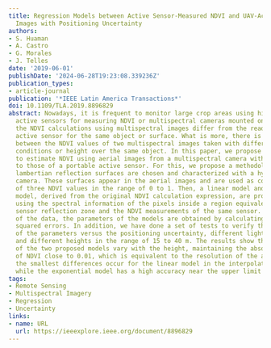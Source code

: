 ```yaml
---
title: Regression Models between Active Sensor-Measured NDVI and UAV-Acquired Multispectral
  Images with Positioning Uncertainty
authors:
- S. Huaman
- A. Castro
- G. Morales
- J. Telles
date: '2019-06-01'
publishDate: '2024-06-28T19:23:08.339236Z'
publication_types:
- article-journal
publication: '*IEEE Latin America Transactions*'
doi: 10.1109/TLA.2019.8896829
abstract: Nowadays, it is frequent to monitor large crop areas using high-precision
  active sensors for measuring NDVI or multispectral cameras mounted on UAVs. However,
  the NDVI calculations using multispectral images differ from the readings of an
  active sensor for the same object or surface. What is more, there is a difference
  between the NDVI values of two multispectral images taken with different lighting
  conditions or height over the same object. In this paper, we propose new models
  to estimate NDVI using aerial images from a multispectral camera with values comparable
  to those of a portable active sensor. For this, we propose a methodology where three
  lambertian reflection surfaces are chosen and characterized with a hyperspectral
  camera. These surfaces appear in the aerial images and are used as control points
  of three NDVI values in the range of 0 to 1. Then, a linear model and an exponential
  model, derived from the original NDVI calculation expression, are proposed and evaluated,
  using the spectral information of the pixels inside a region equivalent to the active
  sensor reflection zone and the NDVI measurements of the same sensor. After the conditioning
  of the data, the parameters of the models are obtained by calculating the minimum
  squared errors. In addition, we have done a set of tests to verify the variations
  of the parameters versus the positioning uncertainty, different lighting conditions
  and different heights in the range of 15 to 40 m. The results show that the parameters
  of the two proposed models vary with the height, maintaining the absolute differences
  of NDVI close to 0.01, which is equivalent to the resolution of the active sensor;
  the smallest differences occur for the linear model in the interpolation interval,
  while the exponential model has a high accuracy near the upper limit of NDVI.
tags:
- Remote Sensing
- Multispectral Imagery
- Regression
- Uncertainty
links:
- name: URL
  url: https://ieeexplore.ieee.org/document/8896829
---
```

